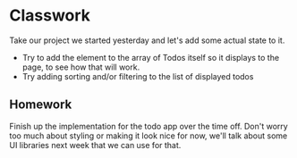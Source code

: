 # Classwork

Take our project we started yesterday and let's add some actual state to it.

- Try to add the element to the array of Todos itself so it displays to the page, to see how that will work.
- Try adding sorting and/or filtering to the list of displayed todos

## Homework

Finish up the implementation for the todo app over the time off. Don't worry too much about styling or making it look nice for now, we'll talk about some UI libraries next week that we can use for that.
